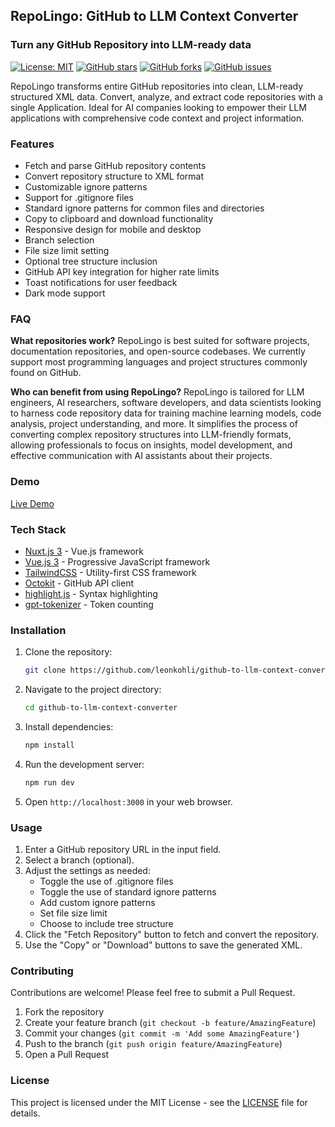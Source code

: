 ## RepoLingo: GitHub to LLM Context Converter

### Turn any GitHub Repository into LLM-ready data
[![License: MIT](https://img.shields.io/badge/License-MIT-yellow.svg)](https://opensource.org/licenses/MIT)
[![GitHub stars](https://img.shields.io/github/stars/leonkohli/github-to-llm-context-converter.svg)](https://github.com/leonkohli/RepoLingo/stargazers)
[![GitHub forks](https://img.shields.io/github/forks/leonkohli/github-to-llm-context-converter.svg)](https://github.com/leonkohli/RepoLingo/network)
[![GitHub issues](https://img.shields.io/github/issues/leonkohli/github-to-llm-context-converter.svg)](https://github.com/leonkohli/RepoLingo/issues)


RepoLingo transforms entire GitHub repositories into clean, LLM-ready structured XML data. Convert, analyze, and extract code repositories with a single Application. Ideal for AI companies looking to empower their LLM applications with comprehensive code context and project information.

### Features

- Fetch and parse GitHub repository contents
- Convert repository structure to XML format
- Customizable ignore patterns
- Support for .gitignore files
- Standard ignore patterns for common files and directories
- Copy to clipboard and download functionality
- Responsive design for mobile and desktop
- Branch selection
- File size limit setting
- Optional tree structure inclusion
- GitHub API key integration for higher rate limits
- Toast notifications for user feedback
- Dark mode support

### FAQ

**What repositories work?**
RepoLingo is best suited for software projects, documentation repositories, and open-source codebases. We currently support most programming languages and project structures commonly found on GitHub.

**Who can benefit from using RepoLingo?**
RepoLingo is tailored for LLM engineers, AI researchers, software developers, and data scientists looking to harness code repository data for training machine learning models, code analysis, project understanding, and more. It simplifies the process of converting complex repository structures into LLM-friendly formats, allowing professionals to focus on insights, model development, and effective communication with AI assistants about their projects.

### Demo

[Live Demo](https://llm-context.leonkohli.dev/)

### Tech Stack

- [Nuxt.js 3](https://nuxt.com/) - Vue.js framework
- [Vue.js 3](https://vuejs.org/) - Progressive JavaScript framework
- [TailwindCSS](https://tailwindcss.com/) - Utility-first CSS framework
- [Octokit](https://github.com/octokit/rest.js/) - GitHub API client
- [highlight.js](https://highlightjs.org/) - Syntax highlighting
- [gpt-tokenizer](https://github.com/latitudegames/gpt-tokenizer) - Token counting

### Installation

1. Clone the repository:
   ```bash
   git clone https://github.com/leonkohli/github-to-llm-context-converter.git
   ```

2. Navigate to the project directory:
   ```bash
   cd github-to-llm-context-converter
   ```

3. Install dependencies:
   ```bash
   npm install
   ```

4. Run the development server:
   ```bash
   npm run dev
   ```

5. Open `http://localhost:3000` in your web browser.

### Usage

1. Enter a GitHub repository URL in the input field.
2. Select a branch (optional).
3. Adjust the settings as needed:
   - Toggle the use of .gitignore files
   - Toggle the use of standard ignore patterns
   - Add custom ignore patterns
   - Set file size limit
   - Choose to include tree structure
4. Click the "Fetch Repository" button to fetch and convert the repository.
5. Use the "Copy" or "Download" buttons to save the generated XML.

### Contributing

Contributions are welcome! Please feel free to submit a Pull Request.

1. Fork the repository
2. Create your feature branch (`git checkout -b feature/AmazingFeature`)
3. Commit your changes (`git commit -m 'Add some AmazingFeature'`)
4. Push to the branch (`git push origin feature/AmazingFeature`)
5. Open a Pull Request

### License

This project is licensed under the MIT License - see the [LICENSE](LICENSE) file for details.

